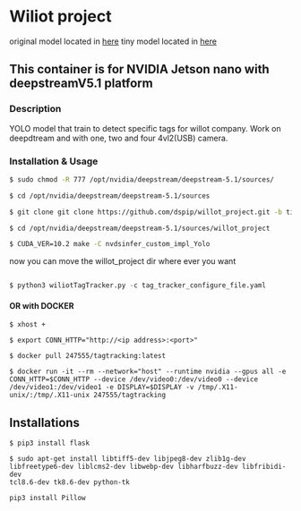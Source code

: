 # Wiliot project

original model located in [here](https://drive.google.com/file/d/1HGbaF61x4N9mLbjWYYPNrnIyQG1WoLUb/view?usp=sharing)
tiny model located in [here](https://drive.google.com/file/d/1luUMPAj-MvTD-xRoZ3tunt9P8k-j2Jfy/view?usp=sharing)

## This container is for NVIDIA Jetson nano with deepstreamV5.1 platform 

### Description 
YOLO model that train to detect specific tags for willot company. Work on deepdtream and with one, two and four 4vl2(USB) camera.

### Installation & Usage

```bash
$ sudo chmod -R 777 /opt/nvidia/deepstream/deepstream-5.1/sources/

$ cd /opt/nvidia/deepstream/deepstream-5.1/sources

$ git clone git clone https://github.com/dspip/willot_project.git -b tiny21FPS

$ cd /opt/nvidia/deepstream/deepstream-5.1/sources/willot_project

$ CUDA_VER=10.2 make -C nvdsinfer_custom_impl_Yolo

```
now you can move the willot_project dir where ever you want

```python

$ python3 wiliotTagTracker.py -c tag_tracker_configure_file.yaml

```

#### OR with DOCKER
``` 
$ xhost +

$ export CONN_HTTP="http://<ip address>:<port>"

$ docker pull 247555/tagtracking:latest

$ docker run -it --rm --network="host" --runtime nvidia --gpus all -e CONN_HTTP=$CONN_HTTP --device /dev/video0:/dev/video0 --device /dev/video1:/dev/video1 -e DISPLAY=$DISPLAY -v /tmp/.X11-unix/:/tmp/.X11-unix 247555/tagtracking
```

## Installations 
```
$ pip3 install flask 

$ sudo apt-get install libtiff5-dev libjpeg8-dev zlib1g-dev
libfreetype6-dev liblcms2-dev libwebp-dev libharfbuzz-dev libfribidi-dev
tcl8.6-dev tk8.6-dev python-tk

pip3 install Pillow



```
